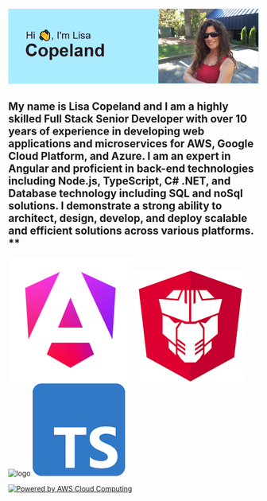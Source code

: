 ![logo](https://github.com/lisacopeland/lisacopeland/blob/main/images/header.png "Header")

## My name is Lisa Copeland and I am a highly skilled Full Stack Senior Developer with over 10 years of experience in developing web applications and microservices for AWS, Google Cloud Platform, and Azure. I am an expert in Angular and proficient in back-end technologies including Node.js, TypeScript, C# .NET, and Database technology including SQL and noSql solutions. I demonstrate a strong ability to architect, design, develop, and deploy scalable and efficient solutions across various platforms. **

![logo](https://github.com/lisacopeland/lisacopeland/blob/main/images/angular_gradient.png "Angular Logo")
![logo](https://github.com/lisacopeland/lisacopeland/blob/main/images/primeng.png "Primeng Logo")
![logo](https://github.com/lisacopeland/lisacopeland/blob/main/images/rxjs.png "Rxjs Logo")
![logo](https://github.com/lisacopeland/lisacopeland/blob/main/images/Typescript.png "Typescript Logo")

<a href="https://aws.amazon.com/what-is-cloud-computing"><img src="https://d0.awsstatic.com/logos/powered-by-aws.png" height=250 alt="Powered by AWS Cloud Computing"></a>

<!-- ![Visual Studio Code](https://img.shields.io/badge/Visual%20Studio%20Code-0078d7.svg?style=for-the-badge&logo=visual-studio-code&logoColor=white)
![AWS](https://img.shields.io/badge/AWS-%23FF9900.svg?style=for-the-badge&logo=amazon-aws&logoColor=white) -->
<!--
**lisacopeland/lisacopeland** is a ✨ _special_ ✨ repository because its `README.md` (this file) appears on your GitHub profile.

Here are some ideas to get you started: test

- 🔭 I’m currently working on ...
- 🌱 I’m currently learning ...
- 👯 I’m looking to collaborate on ...
- 🤔 I’m looking for help with ...
- 💬 Ask me about ...
- 📫 How to reach me: ...
- 😄 Pronouns: ...
- ⚡ Fun fact: ...
-->
